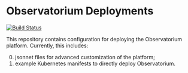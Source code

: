 # Observatorium Deployments
[![Build Status](https://circleci.com/gh/observatorium/deployments.svg?style=svg)](https://circleci.com/gh/observatorium/deployments)

This repository contains configuration for deploying the Observatorium platform.
Currently, this includes:

0. jsonnet files for advanced customization of the platform;
0. example Kubernetes manifests to directly deploy Observatorium.
